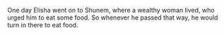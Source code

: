 One day Elisha went on to Shunem, where a wealthy woman lived, who urged him to eat some food. So whenever he passed that way, he would turn in there to eat food.

